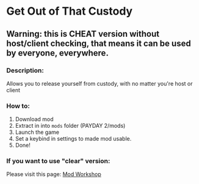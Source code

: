 # Get Out of That Custody
## Warning: this is CHEAT version without host/client checking, that means it can be used by everyone, everywhere.


### Description:
Allows you to release yourself from custody, with no matter you're host or client

### How to:
1. Download mod
2. Extract in into ``mods`` folder (PAYDAY 2/mods)
3. Launch the game
4. Set a keybind in settings to made mod usable.
5. Done!

### If you want to use "clear" version:
Please visit this page: [Mod Workshop](https://modworkshop.net/mod/49330)
